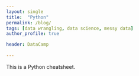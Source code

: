 ```yaml
---
layout: single
title:  "Python"
permalink: /blog/
tags: [data wrangling, data science, messy data]
author_profile: true

header: DataCamp
 
---
```


This is a Python cheatsheet.
